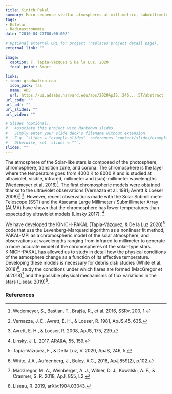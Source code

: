 ```yaml
---
title: Kinich Pakal
summary: Main sequence stellar atmospheres at millimetric, submillimetric and infrared wavelengths.
tags:
- Estelar
- Radioastronomía
date: "2016-04-27T00:00:00Z"

# Optional external URL for project (replaces project detail page).
external_link: ""

image:
  caption: F. Tapia-Vázquez & De la Luz, 2020
  focal_point: Smart

links:
- icon: graduation-cap
  icon_pack: fas
  name: ADS
  url: https://ui.adsabs.harvard.edu/abs/2020ApJS..246....5T/abstract
url_code: ""
url_pdf: ""
url_slides: ""
url_video: ""

# Slides (optional).
#   Associate this project with Markdown slides.
#   Simply enter your slide deck's filename without extension.
#   E.g. `slides = "example-slides"` references `content/slides/example-slides.md`.
#   Otherwise, set `slides = ""`.
slides: ""
---
```


The atmosphere of the Solar-like stars is composed of the photosphere, chromosphere, transition zone, and corona. The chromosphere is the layer where the temperature goes from 4000 K to 8000 K and is studied at ultraviolet, visible, infrared, millimeter and (sub)-millimeter wavelengths (Wedemeyer et al. 2016)[^7].
The first chromospheric models were obtained thanks to the ultraviolet observations (Vernazza et al. 1981; Avrett & Loeser 2008)[^6] [^1]. However, recent observations made with the Solar Submillimeter Telescope (SST) and the Atacama Large Millimeter / Submillimeter Array (ALMA) have shown that the chromosphere has lower temperatures than expected by ultraviolet models (Linsky 2017). [^2]

We have developed the KINICH-PAKAL (Tapia-Vázquez, & De la Luz 2020)[^5] code that use the Levenberg-Marquard algorithm as a nonlinear fit method, PAKAL-MPI as a chromospheric model of the solar atmosphere, and observations at wavelengths ranging from infrared to millimeter to generate a more accurate model of the chromospheres of the solar-type stars.
KINICH-PAKAL has allowed us to study in detail how the physical conditions of the atmosphere change as a function of its effective temperature.
Developing these models is necessary for debris disk studies (White et al. 2018)[^8], study the conditions under which flares are formed (MacGregor et al.2018)[^4] and the possible physical mechanisms of flux variations in the stars (Liseau 2019)[^3].

### References

[^1]: Avrett, E. H., & Loeser, R. 2008, ApJS, 175, 229.
[^2]: Linsky, J. L. 2017, ARA&A, 55, 159.
[^3]: Liseau, R. 2019, arXiv:1904.03043.
[^4]: MacGregor, M. A., Weinberger, A. J., Wilner, D. J., Kowalski, A. F., & Cranmer, S. R. 2018, ApJ, 855, L2.
[^5]: Tapia-Vázquez, F., & De la Luz, V. 2020, ApJS, 246, 5.
[^6]: Vernazza, J. E., Avrett, E. H., & Loeser, R. 1981, ApJS,45, 635.
[^7]: Wedemeyer, S., Bastian, T., Brajša, R., et al. 2016, SSRv, 200, 1.
[^8]: White, J.A., Aufdenberg, J., Boley, A.C., 2018, ApJ,859(2), p.102.
